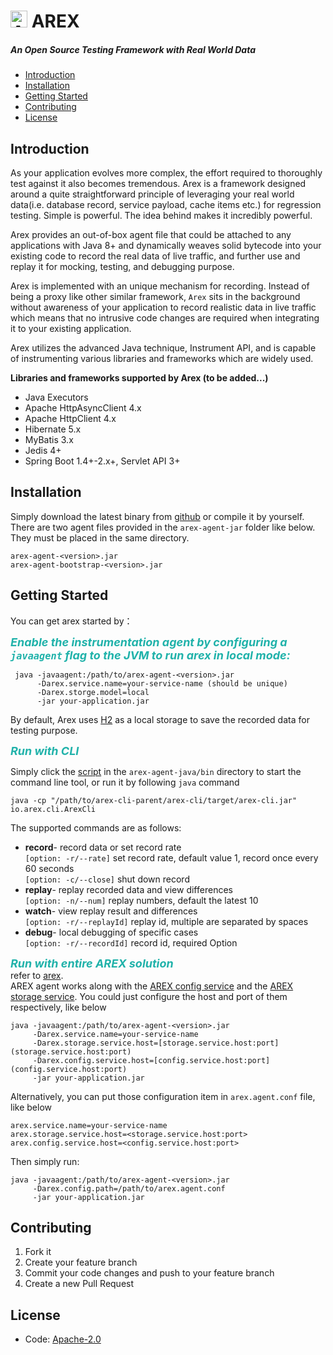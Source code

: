 # <img src="https://avatars.githubusercontent.com/u/103105168?s=200&v=4" alt="Arex Icon" width="27" height=""> AREX

##### An Open Source Testing Framework with Real World Data


* [Introduction](#introduction)
* [Installation](#installation)
* [Getting Started](#getting-started)
* [Contributing](#contributing)
* [License](#license)

## Introduction

As your application evolves more complex, the effort required to thoroughly test against it also becomes tremendous. Arex is a framework designed around a quite straightforward principle of leveraging your real world data(i.e. database record, service payload, cache items etc.) for regression testing. Simple is powerful. The idea behind makes it incredibly powerful.

Arex provides an out-of-box agent file that could be attached to any applications with Java 8+ and dynamically weaves solid  bytecode into your existing code to record the real data of live traffic, and further use and replay it for mocking, testing, and debugging purpose.

Arex is implemented with an unique mechanism for recording. Instead of being a proxy like other similar framework, `Arex` sits in the background without awareness of your application to record realistic data in live traffic which means that no intrusive code changes are required when integrating it to your existing application.

Arex utilizes the advanced Java technique, Instrument API, and is capable of instrumenting various libraries and frameworks which are widely used.

**Libraries and frameworks supported by Arex (to be added...)**
- Java Executors
- Apache HttpAsyncClient 4.x 
- Apache HttpClient 4.x 
- Hibernate 5.x 
- MyBatis 3.x 
- Jedis 4+
- Spring Boot 1.4+-2.x+, Servlet API 3+ 

## Installation

Simply download the latest binary from [github]( https://github.com/arextest/releases) or compile it by yourself.\
There are two agent files provided in the `arex-agent-jar` folder like below. They must be placed in the same directory.

```
arex-agent-<version>.jar
arex-agent-bootstrap-<version>.jar
```

## Getting Started

You can get arex started by：

***<font color="LightSeaGreen" size=4>Enable the instrumentation agent by configuring a `javaagent` flag to the JVM to run arex in local mode:</font>***

```
 java -javaagent:/path/to/arex-agent-<version>.jar
      -Darex.service.name=your-service-name (should be unique)
      -Darex.storge.model=local
      -jar your-application.jar
```

By default, Arex uses [H2](https://www.h2database.com) as a local storage to save the recorded data for testing purpose.

***<font color="LightSeaGreen" size=4>Run with CLI</font>***

Simply click the [script]("http://www.google.com") in the `arex-agent-java/bin` directory to start the command line tool, or run it by following `java` command

 ```
java -cp "/path/to/arex-cli-parent/arex-cli/target/arex-cli.jar" io.arex.cli.ArexCli
 ```
The supported commands are as follows:
- **record**- record data or set record rate  
  `[option: -r/--rate]` set record rate, default value 1, record once every 60 seconds  
  `[option: -c/--close]` shut down record  
- **replay**- replay recorded data and view differences  
  `[option: -n/--num]` replay numbers, default the latest 10  
- **watch**- view replay result and differences  
  `[option: -r/--replayId]` replay id, multiple are separated by spaces  
- **debug**- local debugging of specific cases  
  `[option: -r/--recordId]` record id, required Option  

***<font color="LightSeaGreen" size=4>Run with entire AREX solution</font>*** \
refer to [arex](https://github.com/arextest/arex/wiki). \
AREX agent works along with the [AREX config service](https://github.com/arextest/arex-config) and the [AREX storage service](https://github.com/arextest/arex-storage).
You could just configure the host and port of them respectively, like below

 ```
java -javaagent:/path/to/arex-agent-<version>.jar
      -Darex.service.name=your-service-name
      -Darex.storage.service.host=[storage.service.host:port](storage.service.host:port) 
      -Darex.config.service.host=[config.service.host:port](config.service.host:port)
      -jar your-application.jar
 ```

Alternatively, you can put those configuration item in `arex.agent.conf` file, like below

```
arex.service.name=your-service-name  
arex.storage.service.host=<storage.service.host:port> 
arex.config.service.host=<config.service.host:port> 
```

Then simply run:

 ```
java -javaagent:/path/to/arex-agent-<version>.jar
      -Darex.config.path=/path/to/arex.agent.conf
      -jar your-application.jar
 ```


## Contributing

1. Fork it
2. Create your feature branch
3. Commit your code changes and push to your feature branch
4. Create a new Pull Request


## License
- Code: [Apache-2.0](https://github.com/arextest/arex-agent-java/blob/main/LICENSE)
